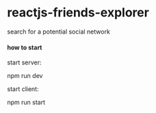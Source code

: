# reactjs-friends-explorer
search for a potential social network



#### how to start
start server:

npm run dev 

start client:

npm run start 